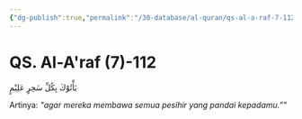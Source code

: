 ```yaml
---
{"dg-publish":true,"permalink":"/30-database/al-quran/qs-al-a-raf-7-112/"}
---
```



# QS. Al-A'raf (7)-112
يَأْتُوْكَ بِكُلِّ سٰحِرٍ عَلِيْمٍ

Artinya: *"agar mereka membawa semua pesihir yang pandai kepadamu.”"*
